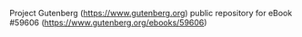 Project Gutenberg (https://www.gutenberg.org) public repository for
eBook #59606 (https://www.gutenberg.org/ebooks/59606)
